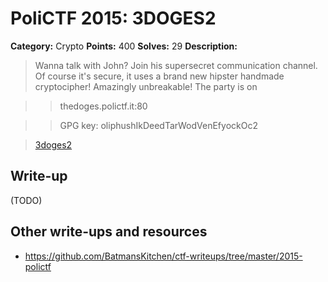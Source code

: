 # PoliCTF 2015: 3DOGES2

**Category:** Crypto
**Points:** 400
**Solves:** 29
**Description:**

> Wanna talk with John? Join his supersecret communication channel. Of course it's secure, it uses a brand new hipster handmade cryptocipher! Amazingly unbreakable! The party is on

>> thedoges.polictf.it:80

>> GPG key: oliphushIkDeedTarWodVenEfyockOc2

>[3doges2](3doges2_73e23df92b0305a9d90c955c7f4ca7a2.tar.gz.gpg)

## Write-up

(TODO)

## Other write-ups and resources

* <https://github.com/BatmansKitchen/ctf-writeups/tree/master/2015-polictf> 

